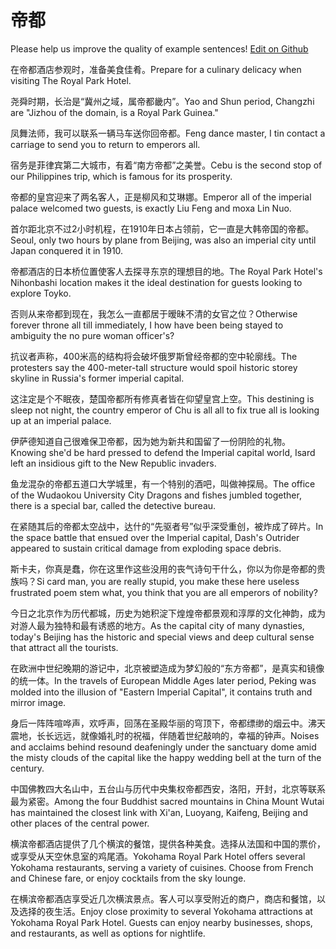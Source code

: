 # 帝都

Please help us improve the quality of example sentences! [Edit on Github](https://github.com/jiyushe/jiyu-example-sentence-source/blob/main/chinese/didu.md)

<p><span class="chinese">在帝都酒店参观时，准备美食佳肴。</span><span class="english">Prepare for a culinary delicacy when visiting The Royal Park Hotel.</span></p>

<p><span class="chinese">尧舜时期，长治是“冀州之域，属帝都畿内”。</span><span class="english">Yao and Shun period, Changzhi are "Jizhou of the domain, is a Royal Park Guinea."</span></p>

<p><span class="chinese">凤舞法师，我可以联系一辆马车送你回帝都。</span><span class="english">Feng dance master, I tin contact a carriage to send you to return to emperors all.</span></p>

<p><span class="chinese">宿务是菲律宾第二大城市，有着“南方帝都”之美誉。</span><span class="english">Cebu is the second stop of our Philippines trip, which is famous for its prosperity.</span></p>

<p><span class="chinese">帝都的皇宫迎来了两名客人，正是柳风和艾琳娜。</span><span class="english">Emperor all of the imperial palace welcomed two guests, is exactly Liu Feng and moxa Lin Nuo.</span></p>

<p><span class="chinese">首尔距北京不过2小时机程，在1910年日本占领前，它一直是大韩帝国的帝都。</span><span class="english">Seoul, only two hours by plane from Beijing, was also an imperial city until Japan conquered it in 1910.</span></p>

<p><span class="chinese">帝都酒店的日本桥位置使客人去探寻东京的理想目的地。</span><span class="english">The Royal Park Hotel's Nihonbashi location makes it the ideal destination for guests looking to explore Toyko.</span></p>

<p><span class="chinese">否则从来帝都到现在，我怎么一直都居于暧昧不清的女官之位？</span><span class="english">Otherwise forever throne all till immediately, I how have been being stayed to ambiguity the no pure woman officer's?</span></p>

<p><span class="chinese">抗议者声称，400米高的结构将会破坏俄罗斯曾经帝都的空中轮廓线。</span><span class="english">The protesters say the 400-meter-tall structure would spoil historic storey skyline in Russia's former imperial capital.</span></p>

<p><span class="chinese">这注定是个不眠夜，楚国帝都所有修真者皆在仰望皇宫上空。</span><span class="english">This destining is sleep not night, the country emperor of Chu is all all to fix true all is looking up at an imperial palace.</span></p>

<p><span class="chinese">伊萨德知道自己很难保卫帝都，因为她为新共和国留了一份阴险的礼物。</span><span class="english">Knowing she'd be hard pressed to defend the Imperial capital world, Isard left an insidious gift to the New Republic invaders.</span></p>

<p><span class="chinese">鱼龙混杂的帝都五道口大学城里，有一个特别的酒吧，叫做神探局。</span><span class="english">The office of the Wudaokou University City Dragons and fishes jumbled together, there is a special bar, called the detective bureau.</span></p>

<p><span class="chinese">在紧随其后的帝都太空战中，达什的“先驱者号”似乎深受重创，被炸成了碎片。</span><span class="english">In the space battle that ensued over the Imperial capital, Dash's Outrider appeared to sustain critical damage from exploding space debris.</span></p>

<p><span class="chinese">斯卡夫，你真是蠢，你在这里作这些没用的丧气诗句干什么，你以为你是帝都的贵族吗？</span><span class="english">Si card man, you are really stupid, you make these here useless frustrated poem stem what, you think that you are all emperors of nobility?</span></p>

<p><span class="chinese">今日之北京作为历代都城，历史为她积淀下煌煌帝都景观和淳厚的文化神韵，成为对游人最为独特和最有诱惑的地方。</span><span class="english">As the capital city of many dynasties, today's Beijing has the historic and special views and deep cultural sense that attract all the tourists.</span></p>

<p><span class="chinese">在欧洲中世纪晚期的游记中，北京被塑造成为梦幻般的“东方帝都”，是真实和镜像的统一体。</span><span class="english">In the travels of European Middle Ages later period, Peking was molded into the illusion of "Eastern Imperial Capital", it contains truth and mirror image.</span></p>

<p><span class="chinese">身后一阵阵喧哗声，欢呼声，回荡在圣殿华丽的穹顶下，帝都缥缈的烟云中。沸天震地，长长远远，就像婚礼时的祝福，伴随着世纪敲响的，幸福的钟声。</span><span class="english">Noises and acclaims behind resound deafeningly under the sanctuary dome amid the misty clouds of the capital like the happy wedding bell at the turn of the century.</span></p>

<p><span class="chinese">中国佛教四大名山中，五台山与历代中央集权帝都西安，洛阳，开封，北京等联系最为紧密。</span><span class="english">Among the four Buddhist sacred mountains in China Mount Wutai has maintained the closest link with Xi'an, Luoyang, Kaifeng, Beijing and other places of the central power.</span></p>

<p><span class="chinese">横滨帝都酒店提供了几个横滨的餐馆，提供各种美食。选择从法国和中国的票价，或享受从天空休息室的鸡尾酒。</span><span class="english">Yokohama Royal Park Hotel offers several Yokohama restaurants, serving a variety of cuisines. Choose from French and Chinese fare, or enjoy cocktails from the sky lounge.</span></p>

<p><span class="chinese">在横滨帝都酒店享受近几次横滨景点。客人可以享受附近的商户，商店和餐馆，以及选择的夜生活。</span><span class="english">Enjoy close proximity to several Yokohama attractions at Yokohama Royal Park Hotel. Guests can enjoy nearby businesses, shops, and restaurants, as well as options for nightlife.</span></p>


